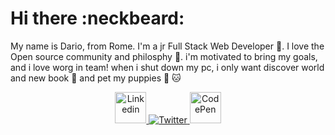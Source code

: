 # Hi there :neckbeard:



My name is Dario, from Rome. I'm a jr Full Stack Web Developer :walking:. I love the Open source community and philosphy :dancers:. i'm motivated to bring my goals, and i love worg in team! when i shut down my pc, i only want discover world and new book :green_book: and pet my puppies :dog: :cat:

<div align="center">
  <a href="https://www.linkedin.com/in/dario-presutti-771643b8/" target="_blank" >
    <img src="https://github.com/Press-the-j/Press-the-j/blob/master/images/linkedin.png" alt="Linkedin" width="50" height="50"/>
  </a>
  <a href="https://twitter.com/Dario_WD_coding" target="_blank" display="inline-block">
    <img src="https://github.com/Press-the-j/Press-the-j/blob/master/images/twitter.png" alt="Twitter" />
  </a>
  <a href="https://codepen.io/press-the-j" display="inline-block">
    <img src="https://github.com/Press-the-j/Press-the-j/blob/master/images/codepen.png" alt="CodePen" width="50" height="50" />
  </a>
</div>
                                              
                                              
                                              
 <!--
**Press-the-j/Press-the-j** is a ✨ _special_ ✨ repository because its `README.md` (this file) appears on your GitHub profile.
- 🔭 I’m currently working on ...
- 🌱 I’m currently learning ...
- 👯 I’m looking to collaborate on ...
- 🤔 I’m looking for help with ...
- 💬 Ask me about ...
- 📫 How to reach me: ...
- 😄 Pronouns: ...
- ⚡ Fun fact: ...
-->
